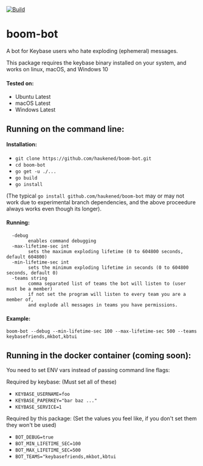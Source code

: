[![Build](https://github.com/haukened/boom-bot/workflows/Build/badge.svg)](https://github.com/haukened/boom-bot/actions?query=workflow%3ABuild)
# boom-bot
A bot for Keybase users who hate exploding (ephemeral) messages.

This package requires the keybase binary installed on your system, and works on linux, macOS, and Windows 10

#### Tested on:
 - Ubuntu Latest
 - macOS Latest
 - Windows Latest

## Running on the command line:
#### Installation:
 - `git clone https://github.com/haukened/boom-bot.git`
 - `cd boom-bot`
 - `go get -u ./...`
 - `go build`
 - `go install`
 
(The typical `go install github.com/haukened/boom-bot` may or may not work due to experimental branch dependencies, and the above proceedure always works even though its longer).
#### Running:
```
  -debug
        enables command debugging
  -max-lifetime-sec int
        sets the maximum exploding lifetime (0 to 604800 seconds, default 604800)
  -min-lifetime-sec int
        sets the minimum exploding lifetime in seconds (0 to 604800 seconds, default 0)
  -teams string
        comma separated list of teams the bot will listen to (user must be a member)
        if not set the program will listen to every team you are a member of,
        and explode all messages in teams you have permissions.
```

#### Example: 
`boom-bot --debug --min-lifetime-sec 100 --max-lifetime-sec 500 --teams keybasefriends,mkbot,kbtui`

## Running in the docker container (coming soon):
You need to set ENV vars instead of passing command line flags:

Required by keybase: (Must set all of these)
 - `KEYBASE_USERNAME=foo`
 - `KEYBASE_PAPERKEY="bar baz ..."`
 - `KEYBASE_SERVICE=1`
 
Required by this package: (Set the values you feel like, if you don't set them they won't be used)
 - `BOT_DEBUG=true`
 - `BOT_MIN_LIFETIME_SEC=100`
 - `BOT_MAX_LIFETIME_SEC=500`
 - `BOT_TEAMS="keybasefriends,mkbot,kbtui`
